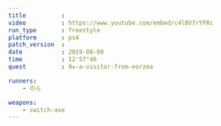```yaml
---
title          :
video          : https://www.youtube.com/embed/c4lBV7rYFRc
run_type       : freestyle
platform       : ps4
patch_version  : 
date           : 2019-08-08
time           : 12'57"40
quest          : 9★-a-visitor-from-eorzea

runners:
    - のら

weapons:
    - switch-axe
---
```

